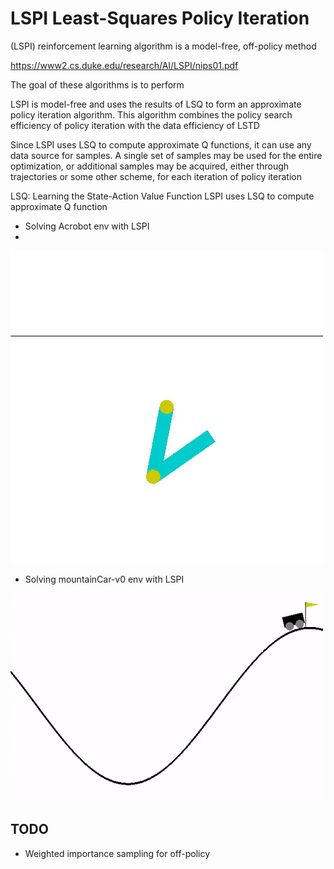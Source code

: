 # LSPI  Least-Squares Policy Iteration

(LSPI) reinforcement learning algorithm is a model-free, off-policy method

https://www2.cs.duke.edu/research/AI/LSPI/nips01.pdf

The goal of these algorithms is to perform

LSPI is model-free and uses the results of LSQ to form an approximate policy iteration algorithm. 
This algorithm combines the policy search efficiency of policy iteration with the data efficiency of LSTD

Since LSPI uses LSQ to compute approximate Q functions, it can use any data source for samples.
A single set of samples may be used for the entire optimization, or additional samples may be acquired, 
either through trajectories or some other scheme, for each iteration of policy iteration
 
LSQ: Learning the State-Action Value Function
LSPI uses LSQ to compute approximate Q function



- Solving Acrobot env with LSPI 
-
![](Acrobot.gif)


- Solving mountainCar-v0 env with LSPI

![](MountainCar.gif)


## TODO
- Weighted importance sampling for off-policy
